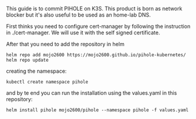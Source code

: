 This guide is to commit PIHOLE on K3S. This product is born as network blocker but it's also useful to be used as an home-lab DNS.

First thinks you need to configure cert-manager by following the instruction in ./cert-manager. We will use it with the self signed certificate.

After that you need to add the repository in helm

```
helm repo add mojo2600 https://mojo2600.github.io/pihole-kubernetes/
helm repo update
```

creating the namespace:
```
kubectl create namespace pihole
```

and by te end you can run the installation using the values.yaml in this repository:
```
helm install pihole mojo2600/pihole --namespace pihole -f values.yaml
```
